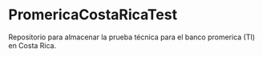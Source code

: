 # PromericaCostaRicaTest
Repositorio para almacenar la prueba técnica para el banco promerica (TI) en Costa Rica. 
